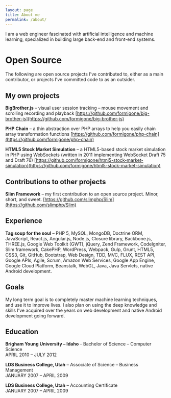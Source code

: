 ```yaml
---
layout: page
title: About me
permalink: /about/
---
```


I am a web engineer fascinated with artificial intelligence and machine learning, specialized in building large back-end and front-end systems.

# Open Source

The following are open source projects I've contributed to, either as a main contributor, or projects I've committed code to as an outsider.

## My own projects

**BigBrother.js** – visual user session tracking – mouse movement and scrolling recording and playback
[https://github.com/formigone/big-brother-js](https://github.com/formigone/big-brother-js)

**PHP Chain** – a thin abstraction over PHP arrays to help you easily chain array transformation functions
[https://github.com/formigone/php-chain](https://github.com/formigone/php-chain)

**HTML5 Stock Market Simulation** – a HTML5-based stock market simulation in PHP using WebSockets (written in 2011 implementing WebSocket Draft 75 and Draft 76)
[https://github.com/formigone/html5-stock-market-simulation](https://github.com/formigone/html5-stock-market-simulation)

## Contributions to other projects

**Slim Framework** – my first contribution to an open source project. Minor, short, and sweet.
[https://github.com/slimphp/Slim](https://github.com/slimphp/Slim)

## Experience

**Tag soup for the soul** – PHP 5, MySQL, MongoDB, Doctrine ORM, JavaScript, React.js, Angular.js, Node.js, Closure library, Backbone.js, THREE.js, Google Web Toolkit (GWT), jQuery, Zend Framework, CodeIgniter, Slim framework, CakePHP, WordPress, Webpack, Gulp, Grunt, HTML5, CSS3, Git, GitHub, Bootstrap, Web Design, TDD, MVC, FLUX, REST API, Google APIs, Agile, Scrum, Amazon Web Services, Google App Engine, Google Cloud Platform, Beanstalk, WebGL, Java, Java Servlets, native Android development.

## Goals

My long term goal is to completely master machine learning techniques, and use it to improve lives. I also plan on using the deep knowledge and skills I’ve acquired over the years on web development and native Android development going forward.

## Education

**Brigham Young University – Idaho** - Bachelor of Science – Computer Science<br/>
APRIL 2010 – JULY 2012

**LDS Business College, Utah** – Associate of Science – Business Management<br/>
JANUARY 2007 – APRIL 2009

**LDS Business College, Utah** – Accounting Certificate<br/>
JANUARY 2007 – APRIL 2009
